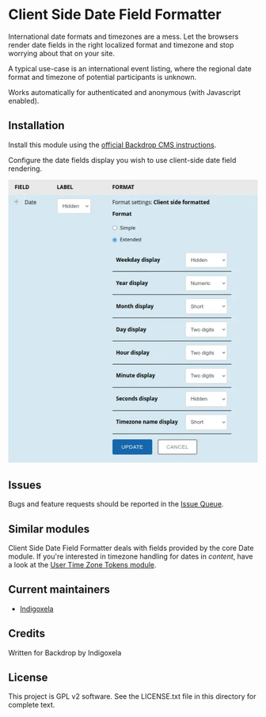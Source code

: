# Client Side Date Field Formatter

International date formats and timezones are a mess. Let the browsers render
date fields in the right localized format and timezone and stop worrying
about that on your site.

A typical use-case is an international event listing, where the regional
date format and timezone of potential participants is unknown.

Works automatically for authenticated and anonymous (with Javascript
enabled).

## Installation

Install this module using the [official Backdrop CMS instructions](https://docs.backdropcms.org/documentation/extend-with-modules).

Configure the date fields display you wish to use client-side date field
rendering.

![Display settings](https://raw.githubusercontent.com/backdrop-contrib/cs_date_formatter/1.x-1.x/screenshots/display-settings.webp)

## Issues

Bugs and feature requests should be reported in the [Issue Queue](https://github.com/backdrop-contrib/cs_date_formatter/issues).

## Similar modules

Client Side Date Field Formatter deals with fields provided by the core Date
module.
If you're interested in timezone handling for dates in _content_, have a look at
the [User Time Zone Tokens module](https://backdropcms.org/project/utz_tokens).

## Current maintainers

* [Indigoxela](https://github.com/indigoxela)

## Credits

Written for Backdrop by Indigoxela

## License

This project is GPL v2 software. See the LICENSE.txt file in this directory for complete text.
